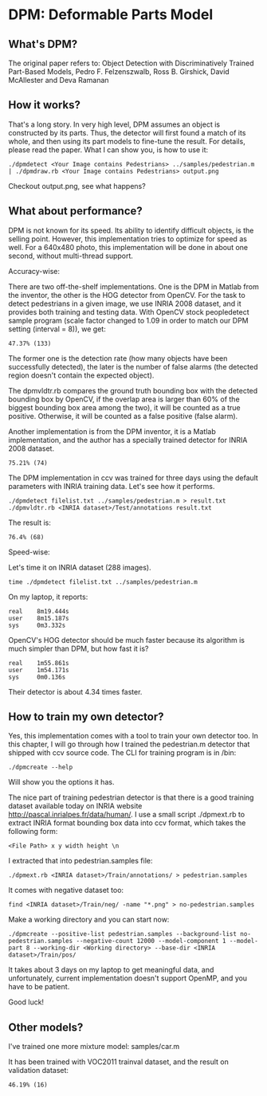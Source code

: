 DPM: Deformable Parts Model
===========================

What's DPM?
-----------

The original paper refers to:
Object Detection with Discriminatively Trained Part-Based Models, Pedro F. Felzenszwalb, Ross B. Girshick, David McAllester and Deva Ramanan

How it works?
-------------

That's a long story. In very high level, DPM assumes an object is constructed by
its parts. Thus, the detector will first found a match of its whole, and then
using its part models to fine-tune the result. For details, please read the
paper. What I can show you, is how to use it:

	./dpmdetect <Your Image contains Pedestrians> ../samples/pedestrian.m | ./dpmdraw.rb <Your Image contains Pedestrians> output.png

Checkout output.png, see what happens?

What about performance?
-----------------------

DPM is not known for its speed. Its ability to identify difficult objects, is
the selling point. However, this implementation tries to optimize for speed as
well. For a 640x480 photo, this implementation will be done in about one second,
without multi-thread support.

Accuracy-wise:

There are two off-the-shelf implementations. One is the DPM in Matlab from the inventor,
the other is the HOG detector from OpenCV. For the task to detect pedestrians in a
given image, we use INRIA 2008 dataset, and it provides both training and testing
data. With OpenCV stock peopledetect sample program (scale factor changed to 1.09
in order to match our DPM setting (interval = 8)), we get:

	47.37% (133)

The former one is the detection rate (how many objects have been successfully
detected), the later is the number of false alarms (the detected region doesn't
contain the expected object).

The dpmvldtr.rb compares the ground truth bounding box with the detected bounding
box by OpenCV, if the overlap area is larger than 60% of the biggest bounding box
area among the two), it will be counted as a true positive. Otherwise, it will be
counted as a false positive (false alarm).

Another implementation is from the DPM inventor, it is a Matlab implementation,
and the author has a specially trained detector for INRIA 2008 dataset.

	75.21% (74)

The DPM implementation in ccv was trained for three days using the default parameters
with INRIA training data. Let's see how it performs.

	./dpmdetect filelist.txt ../samples/pedestrian.m > result.txt
	./dpmvldtr.rb <INRIA dataset>/Test/annotations result.txt

The result is:

	76.4% (68)

Speed-wise:

Let's time it on INRIA dataset (288 images).

	time ./dpmdetect filelist.txt ../samples/pedestrian.m

On my laptop, it reports:

	real    8m19.444s
	user    8m15.187s
	sys     0m3.332s

OpenCV's HOG detector should be much faster because its algorithm is much simpler
than DPM, but how fast it is?

	real    1m55.861s
	user    1m54.171s
	sys     0m0.136s

Their detector is about 4.34 times faster.

How to train my own detector?
-----------------------------

Yes, this implementation comes with a tool to train your own detector too. In this
chapter, I will go through how I trained the pedestrian.m detector that shipped
with ccv source code. The CLI for training program is in /bin:

	./dpmcreate --help

Will show you the options it has.

The nice part of training pedestrian detector is that there is a good training
dataset available today on INRIA website <http://pascal.inrialpes.fr/data/human/>.
I use a small script ./dpmext.rb to extract INRIA format bounding box data into
ccv format, which takes the following form:

	<File Path> x y width height \n

I extracted that into pedestrian.samples file:

	./dpmext.rb <INRIA dataset>/Train/annotations/ > pedestrian.samples

It comes with negative dataset too:

	find <INRIA dataset>/Train/neg/ -name "*.png" > no-pedestrian.samples

Make a working directory and you can start now:

	./dpmcreate --positive-list pedestrian.samples --background-list no-pedestrian.samples --negative-count 12000 --model-component 1 --model-part 8 --working-dir <Working directory> --base-dir <INRIA dataset>/Train/pos/

It takes about 3 days on my laptop to get meaningful data, and unfortunately,
current implementation doesn't support OpenMP, and you have to be patient.

Good luck!

Other models?
-------------

I've trained one more mixture model: samples/car.m

It has been trained with VOC2011 trainval dataset, and the result on validation dataset:

	46.19% (16)